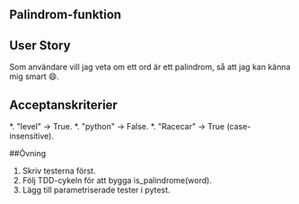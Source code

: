 ## Palindrom-funktion
## User Story
Som användare vill jag veta om ett ord är ett palindrom, så att jag kan känna mig smart 😄.

## Acceptanskriterier
*. "level" → True.
*. "python" → False.
*. "Racecar" → True (case-insensitive).

##Övning
1. Skriv testerna först.
2. Följ TDD-cykeln för att bygga is_palindrome(word).
3. Lägg till parametriserade tester i pytest.
